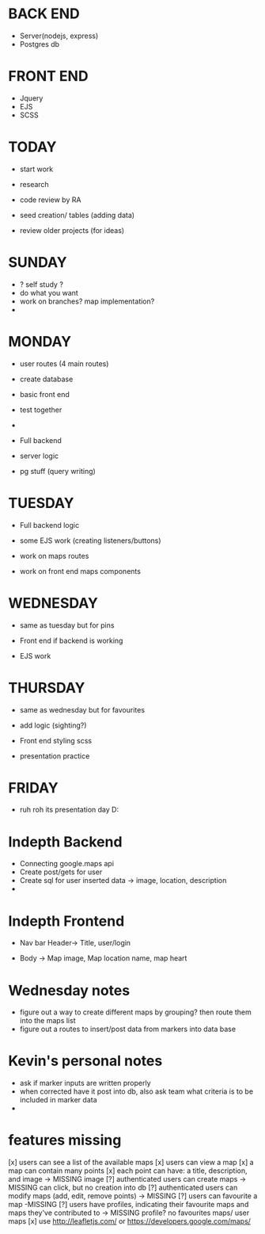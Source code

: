 # BACK END
- Server(nodejs, express)
- Postgres db


# FRONT END
- Jquery
- EJS
- SCSS






# TODAY
- start work
- research
- code review by RA

- seed creation/ tables (adding data)
- review older projects (for ideas)


# SUNDAY
- ? self study ?
- do what you want
- work on branches? map implementation?
-

# MONDAY
- user routes (4 main routes)
- create database
- basic front end
- test together
- 

- Full backend
- server logic
- pg stuff (query writing)


# TUESDAY
- Full backend logic
- some EJS work (creating listeners/buttons)

- work on maps routes
- work on front end maps components


# WEDNESDAY
- same as tuesday but for pins

- Front end if backend is working
- EJS work


# THURSDAY
- same as wednesday but for favourites

- add logic (sighting?)
- Front end styling scss
- presentation practice


# FRIDAY 
- ruh roh its presentation day D:


# Indepth Backend
- Connecting google.maps api
- Create post/gets for user
- Create sql for user inserted data -> image, location, description
- 

# Indepth Frontend
- Nav bar Header-> Title, user/login

- Body -> Map image, Map location name, map heart




# Wednesday notes
- figure out a way to create different maps by grouping? then route them into the maps list
- figure out a routes to insert/post data from markers into data base

# Kevin's personal notes
- ask if marker inputs are written properly
- when corrected have it post into db, also ask team what criteria is to be included in marker data
-

# features missing

[x]  users can see a list of the available maps
[x]  users can view a map
[x]  a map can contain many points
[x]  each point can have: a title, description, and image -> MISSING image
[?]  authenticated users can create maps -> MISSING can click, but no creation into db
[?]  authenticated users can modify maps (add, edit, remove points) -> MISSING
[?]  users can favourite a map -MISSING
[?]  users have profiles, indicating their favourite maps and maps they've contributed to -> MISSING profile? no favourites maps/ user maps
[x]  use http://leafletjs.com/ or https://developers.google.com/maps/
